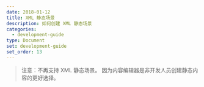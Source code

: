 ```yaml
---
date: 2018-01-12
title: XML 静态场景
description: 如何创建 XML 静态场景
categories:
  - development-guide
type: Document
set: development-guide
set_order: 13
---
```


> 注意：不再支持 XML 静态场景。 因为内容编辑器是非开发人员创建静态内容的更好选择。

<!--

You can create a static scene with XML. The advantage of this is that the code is simpler and straight forward, very similar to the code of an [A-frame](aframe.io) scene. The disadvantage is that you can't make the scene dynamic or interactive in any way, users will only be able to walk around it and interact with each other.

## Create a static scene

1. Create a new folder where you want to create the scene
2. Open Terminal in Mac or Command prompt in Windows and run the following command in the folder you just created:

   ```bash
   dcl init --boilerplate static
   ```

This command creates a Decentraland **project** in your current working directory containing a **scene**.

## Elements of a static scene

Each XML tag in the scene represents an entity. Entities are nested into a single tree structure where child entities inherit properties from the parent entities, so for example if a parent is rotated, its children will be rotated in the same degree as well.

The scene tree structure must start with a `<scene>` tag in the root level.

```xml
<scene>
  <box position="5 5 1" ></box>
  <entity position=" 1 3 1"></ entity>
    <box position="0 0 0" ></box>
  </entity>
</scene>
```

#### Primitive shapes

You can add primitive shapes like boxes, cones, or spheres.

```xml
<box color="#ff00aa" position="1 2 3" ></box>
<sphere color="#00aaff" position="1 2 3" scale="4 4 4"></sphere>
<plane color="#00aaff" position="1 2 3" scale="4 4 4" rotation="-90 0 0" ></plane>
```

#### 3D Models

You can import 3D models in _glTF_ format into your scene. See [3D model considerations]({{ site.baseurl }}{% post_url /development-guide/2018-01-09-external-3d-models %}) for details about what can be supported in 3D models.

```xml
<gltf-model position="1 2 3" scale="4 4 4" src="models/dog.gltf"></gltf-model>
```

All `gltf-model` entities need to have an `src` attribute, pointing to a file for the 3D model.

#### Wrapper entities

You can use basic entities as wrappers to group and transform child entities. These entities are invisible, but any attributes they have are inherited by their children, which can make it easier to scale, rotate or position several entities as a group.

```xml
<entity position="5 0 0" rotation="0 90 0">
   <box color="#ff00aa" position="-2 0 0"></box>
   <box color="#00aaff" position="2 0 0"></box>
 </entity>
```

## XML attributes

Entities have different attributes depending on their type, for example it only makes sense for a cylinder to have _radiusTop_ and _radiusBottom_.

All entities have the following attributes:

- `position`: Requires three numbers, detailing the _x_, _y_ and _z_ coordinates.
- `rotation`: Requires three numbers, detailing _x_, _y_ and _z_ rotation angles, in degrees.
- `scale`: Can either have a single number, to maintain the entity’s proportions, or three numbers, in case you want to scale the _x_, _y_ and _z_ axis in different proportions.

See [entity interfaces]({{ site.baseurl }}{% post_url /development-guide/2018-01-13-xml-static-scenes %}) for a full list of all the available components per type of entity. Each component is expressed as an attribute in XML. Some of these components are only supported in TypeScript scenes.

## Migrate an A-frame to a Decentraland static scene

To migrate a scene that was developed in A-frame into decentraland:

- Create a new static scene with the CLI as explained in Create scene.
  > Note: If the size of the A-frame scene is larger than 1 Decentraland parcel, make sure you configure the scene to have enough parcels to fit it.
- Copy the entire entity structure from your the A-Frame's _index.html_ file. Paste it in the Decentraland's _scene.xml_ file, in between the `<scene>` and `</scene>` lines. Delete the existing boilerplate box, sphere and cylinder primitives from the scene.
- Make the following changes to the A-frame primitives:
  - In every tag name that starts with _a-_ remove the _a-_. So tags like `<a-entity>` and `<a-gltf-model>` become `<entity>` and `<gltf-model>`.
  - For all _position_ attributes, inverse the z axis. For example `position=”10 5 15”` should become `position=”10 5 -15”`.

-->